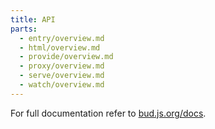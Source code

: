 ```yaml
---
title: API
parts:
  - entry/overview.md
  - html/overview.md
  - provide/overview.md
  - proxy/overview.md
  - serve/overview.md
  - watch/overview.md
---
```


For full documentation refer to [bud.js.org/docs](https://bud.js.org/docs).
